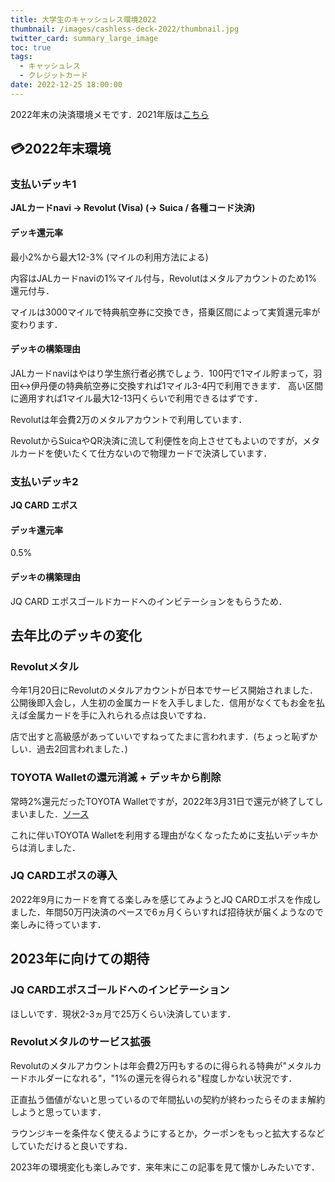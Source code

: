 ```yaml
---
title: 大学生のキャッシュレス環境2022
thumbnail: /images/cashless-deck-2022/thumbnail.jpg
twitter_card: summary_large_image
toc: true
tags:
  - キャッシュレス
  - クレジットカード
date: 2022-12-25 18:00:00
---
```


2022年末の決済環境メモです．2021年版は[こちら](http://unyacat.net/2022/01/09/cashless-deck-2021/)
<!-- more -->

## 💳2022年末環境

### 支払いデッキ1

**JALカードnavi → Revolut (Visa) (→ Suica / 各種コード決済)**

#### デッキ還元率

最小2%から最大12-3% (マイルの利用方法による)

内容はJALカードnaviの1%マイル付与，Revolutはメタルアカウントのため1%還元付与．

マイルは3000マイルで特典航空券に交換でき，搭乗区間によって実質還元率が変わります．


#### デッキの構築理由

JALカードnaviはやはり学生旅行者必携でしょう．100円で1マイル貯まって，羽田↔伊丹便の特典航空券に交換すれば1マイル3-4円で利用できます．
高い区間に適用すれば1マイル最大12-13円くらいで利用できるはずです．

Revolutは年会費2万のメタルアカウントで利用しています．

RevolutからSuicaやQR決済に流して利便性を向上させてもよいのですが，メタルカードを使いたくて仕方ないので物理カードで決済しています．

### 支払いデッキ2
**JQ CARD エポス**

#### デッキ還元率
0.5%

#### デッキの構築理由
JQ CARD エポスゴールドカードへのインビテーションをもらうため．

## 去年比のデッキの変化

### Revolutメタル

今年1月20日にRevolutのメタルアカウントが日本でサービス開始されました．公開後即入会し，人生初の金属カードを入手しました．信用がなくてもお金を払えば金属カードを手に入れられる点は良いですね．

店で出すと高級感があっていいですねってたまに言われます．(ちょっと恥ずかしい．過去2回言われました．)

### TOYOTA Walletの還元消滅 + デッキから削除

常時2%還元だったTOYOTA Walletですが，2022年3月31日で還元が終了してしまいました．[ソース](https://toyota-wallet.com/news/payment/2022082001/)

これに伴いTOYOTA Walletを利用する理由がなくなったために支払いデッキからは消しました．

### JQ CARDエポスの導入

2022年9月にカードを育てる楽しみを感じてみようとJQ CARDエポスを作成しました．年間50万円決済のペースで6ヵ月くらいすれば招待状が届くようなので楽しみに待っています．

## 2023年に向けての期待

### JQ CARDエポスゴールドへのインビテーション

ほしいです．現状2-3ヵ月で25万くらい決済しています．

### Revolutメタルのサービス拡張

Revolutのメタルアカウントは年会費2万円もするのに得られる特典が"メタルカードホルダーになれる"，"1%の還元を得られる"程度しかない状況です．

正直払う価値がないと思っているので年間払いの契約が終わったらそのまま解約しようと思っています．

ラウンジキーを条件なく使えるようにするとか，クーポンをもっと拡大するなどしていただけると良いですね．




2023年の環境変化も楽しみです．来年末にこの記事を見て懐かしみたいです．
